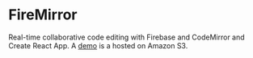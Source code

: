 # FireMirror

Real-time collaborative code editing with Firebase and CodeMirror and Create React App. A [demo](http://firemirror.s3-website-us-west-1.amazonaws.com) is a hosted on Amazon S3.
